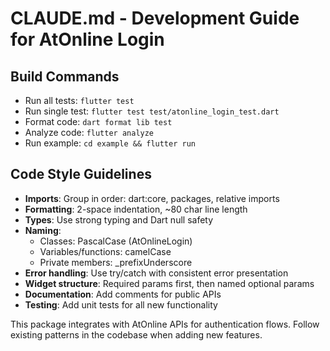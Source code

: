 # CLAUDE.md - Development Guide for AtOnline Login

## Build Commands
- Run all tests: `flutter test`
- Run single test: `flutter test test/atonline_login_test.dart`
- Format code: `dart format lib test`
- Analyze code: `flutter analyze`
- Run example: `cd example && flutter run`

## Code Style Guidelines
- **Imports**: Group in order: dart:core, packages, relative imports
- **Formatting**: 2-space indentation, ~80 char line length
- **Types**: Use strong typing and Dart null safety
- **Naming**:
  - Classes: PascalCase (AtOnlineLogin)
  - Variables/functions: camelCase
  - Private members: _prefixUnderscore
- **Error handling**: Use try/catch with consistent error presentation
- **Widget structure**: Required params first, then named optional params
- **Documentation**: Add comments for public APIs
- **Testing**: Add unit tests for all new functionality

This package integrates with AtOnline APIs for authentication flows.
Follow existing patterns in the codebase when adding new features.